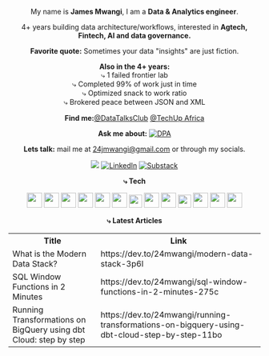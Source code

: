 

<div align="center">
 
My name is **James Mwangi**, I am a **Data & Analytics engineer**.

4+ years building data architecture/workflows, interested in **Agtech, Fintech, AI and data governance.**

**Favorite quote:** Sometimes your data "insights" are just fiction.

**Also in the 4+ years:**
<br>
⤷ 1 failed frontier lab
<br>
⤷ Completed 99% of work just in time
<br>
⤷ Optimized snack to work ratio
<br>
⤷ Brokered peace between JSON and XML


**Find me:**[@DataTalksClub](https://twitter.com/DataTalksClub?t=OAFbF2AkdVQOR0mNz_aeXw&s=09) [@TechUp Africa](https://www.techupafrica.org/tamp)

**Ask me about:** [![DPA](https://img.shields.io/badge/DPA-2019-orange)]()

**Lets talk:** mail me at 24jmwangi@gmail.com or through my socials.

 [![](https://img.shields.io/badge/Dev.to-0A0A0A?&logo=devdotto&logoColor=white)](https://dev.to/24mwangi) [![LinkedIn](https://img.shields.io/badge/LinkedIn-12100E?logo=LinkedIn&logoColor=blue)](https://www.linkedin.com/in/24mwangi) [![Substack](https://img.shields.io/badge/Substack-12100E?logo=Substack&logoColor=orange)](https://open.substack.com/pub/24mwangi)


**⤷ Tech**

<img src="https://img.shields.io/badge/-white?style=for-the-badge&logo=python&logoColor=black" height="30"/> <img src="https://img.shields.io/badge/-white?style=for-the-badge&logo=apache-spark&logoColor=black" height="30"/>
<img src="https://img.shields.io/badge/Tableau-white.svg?style=for-the-badge&logo=Tableau&logoColor=black" height="30"/> <img src="https://img.shields.io/badge/-white.svg?&style=for-the-badge&logo=postgresql&logoColor=black" height="30"/>
<img src="https://img.shields.io/badge/-white.svg?&style=for-the-badge&logo=apacheairflow&logoColor=black" height="30"/> <img src="https://img.shields.io/badge/-white?style=for-the-badge&logo=dbt&logoColor=black" height="30"/> 
<img src="https://img.shields.io/badge/-white?style=for-the-badge&logo=docker&logoColor=black" height="26"/> <img src="https://img.shields.io/badge/-white?style=for-the-badge&logo=apache-kafka&logoColor=black" height="30"/>
<img src="https://img.shields.io/badge/-white?style=for-the-badge&logo=google-cloud&logoColor=black" height="30"/> <img src="https://img.shields.io/badge/-white?style=for-the-badge&logo=terraform&logoColor=black" height="26"/> <img src="https://img.shields.io/badge/power_bi-white?style=for-the-badge&logo=power_bi&logoColor=black" height="30"/>
<img src="https://img.shields.io/badge/-white?style=for-the-badge&logo=talend&logoColor=black" height="30"/> 
<img src="https://img.shields.io/badge/-white?style=for-the-badge&logo=prefect&logoColor=black" height="30"/>


**⤷ Latest Articles**
<table>
  <tr><th>Title</th><th>Link</th></tr>
  <!-- DEVTO:START --><tr><td>What is the Modern Data Stack?</td><td>https://dev.to/24mwangi/modern-data-stack-3p6l</td></tr><tr><td>SQL Window Functions in 2 Minutes</td><td>https://dev.to/24mwangi/sql-window-functions-in-2-minutes-275c</td></tr><tr><td>Running Transformations on BigQuery using dbt Cloud: step by step</td><td>https://dev.to/24mwangi/running-transformations-on-bigquery-using-dbt-cloud-step-by-step-11bo</td></tr><!-- DEVTO:END -->
</table>
